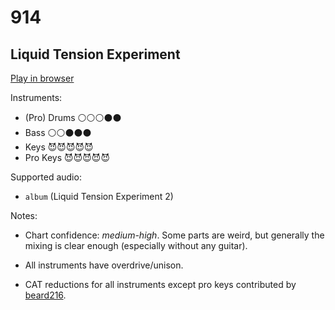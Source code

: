 # 914

## Liquid Tension Experiment


[Play in browser](http://pages.cs.wisc.edu/~tolly/customs/?title=914&artist=liquid-tension-experiment)

Instruments:

  * (Pro) Drums ⚪️⚪️⚪️⚫️⚫️
  * Bass ⚪️⚪️⚫️⚫️⚫️
  * Keys 😈😈😈😈😈
  * Pro Keys 😈😈😈😈😈

Supported audio:

  * `album` (Liquid Tension Experiment 2)

Notes:

  * Chart confidence: *medium-high*. Some parts are weird, but generally the mixing is clear enough (especially without any guitar).

  * All instruments have overdrive/unison.

  * CAT reductions for all instruments except pro keys contributed by [beard216](http://pksage.com/ccc/IPS/index.php?/topic/12749-beard216s-conversions-silence-in-the-snow-full-album-by-trivium-and-proxy-by-tesseract-1125/).


